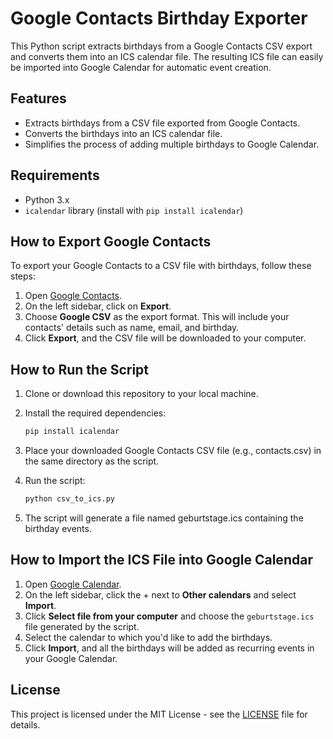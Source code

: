 # Google Contacts Birthday Exporter

This Python script extracts birthdays from a Google Contacts CSV export and converts them into an ICS calendar file. The resulting ICS file can easily be imported into Google Calendar for automatic event creation.

## Features
- Extracts birthdays from a CSV file exported from Google Contacts.
- Converts the birthdays into an ICS calendar file.
- Simplifies the process of adding multiple birthdays to Google Calendar.

## Requirements
- Python 3.x
- `icalendar` library (install with `pip install icalendar`)

## How to Export Google Contacts
To export your Google Contacts to a CSV file with birthdays, follow these steps:

1. Open [Google Contacts](https://contacts.google.com).
2. On the left sidebar, click on **Export**.
3. Choose **Google CSV** as the export format. This will include your contacts' details such as name, email, and birthday.
4. Click **Export**, and the CSV file will be downloaded to your computer.

## How to Run the Script
1. Clone or download this repository to your local machine.
2. Install the required dependencies:
   ```bash
   pip install icalendar
3. Place your downloaded Google Contacts CSV file (e.g., contacts.csv) in the same directory as the script.

4. Run the script:
    ```bash
    python csv_to_ics.py
5. The script will generate a file named geburtstage.ics containing the birthday events.


## How to Import the ICS File into Google Calendar
1. Open [Google Calendar](https://calendar.google.com).
2. On the left sidebar, click the + next to **Other calendars** and select **Import**.
3. Click **Select file from your computer** and choose the `geburtstage.ics` file generated by the script.
4. Select the calendar to which you'd like to add the birthdays.
5. Click **Import**, and all the birthdays will be added as recurring events in your Google Calendar.


## License
This project is licensed under the MIT License - see the [LICENSE](LICENSE) file for details. 